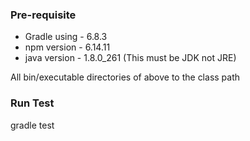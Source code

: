 
### Pre-requisite
 - Gradle using - 6.8.3 
 - npm version - 6.14.11
 - java version - 1.8.0_261 (This must be JDK not JRE)

All bin/executable directories of above to the class path

### Run Test
gradle test